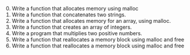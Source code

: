 0. Write a function that allocates memory using malloc
 1. Write a function that concatenates two strings.
2. Write a function that allocates memory for an array, using malloc.
3. Write a function that creates an array of integers.
5. Write a program that multiplies two positive numbers.
4. Write a function that reallocates a memory block using malloc and free
4. Write a function that reallocates a memory block using malloc and free
